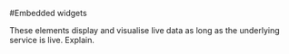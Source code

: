 #Embedded widgets

These elements display and visualise live data as long as the underlying service is live. Explain.